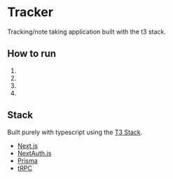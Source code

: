 # Tracker

Tracking/note taking application built with the t3 stack.

## How to run
1. 
2. 
3. 
4. 

## Stack

Built purely with typescript using the [T3 Stack](https://create.t3.gg/).

- [Next.js](https://nextjs.org)
- [NextAuth.js](https://next-auth.js.org)
- [Prisma](https://prisma.io)
- [tRPC](https://trpc.io)
